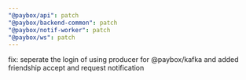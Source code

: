```yaml
---
"@paybox/api": patch
"@paybox/backend-common": patch
"@paybox/notif-worker": patch
"@paybox/ws": patch
---
```


fix: seperate the login of using producer for @paybox/kafka and added friendship accept and request notification
